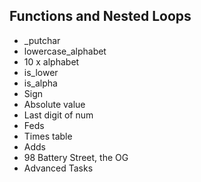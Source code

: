 ## Functions and Nested Loops

* _putchar
* lowercase_alphabet
* 10 x alphabet
* is_lower
* is_alpha
* Sign
* Absolute value
* Last digit of num
* Feds
* Times table
* Adds
* 98 Battery Street, the OG
* Advanced Tasks